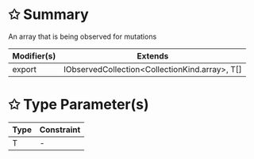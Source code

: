 # &#10025; Summary

An array that is being observed for mutations

| Modifier(s)                            | Extends                                    |
|----------------------------------------|--------------------------------------------|
| export | IObservedCollection&lt;CollectionKind.array&gt;, T[] |

# &#10025; Type Parameter(s)

| Type | Constraint |
| ---- | ---------- |
| T    | -          |